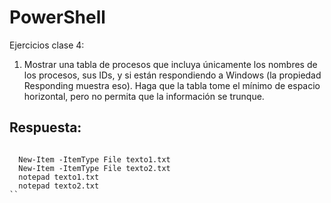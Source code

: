 # PowerShell

Ejercicios clase 4: 

1. Mostrar una tabla de procesos que incluya únicamente los nombres de los procesos, sus IDs, y si están respondiendo a Windows (la propiedad Responding muestra eso). Haga que la tabla tome el mínimo de espacio horizontal, pero no permita que la información se trunque.

## **Respuesta:**

```console

  New-Item -ItemType File texto1.txt
  New-Item -ItemType File texto2.txt
  notepad texto1.txt
  notepad texto2.txt
``  
